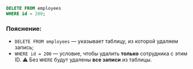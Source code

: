 ```sql
DELETE FROM employees
WHERE id = 200;
```
### Пояснение:
- `DELETE FROM employees` — указывает таблицу, из которой удаляем запись;
- `WHERE id = 200` — условие, чтобы удалить **только** сотрудника с этим ID.
⚠️ Без `WHERE` будут удалены **все записи** из таблицы.